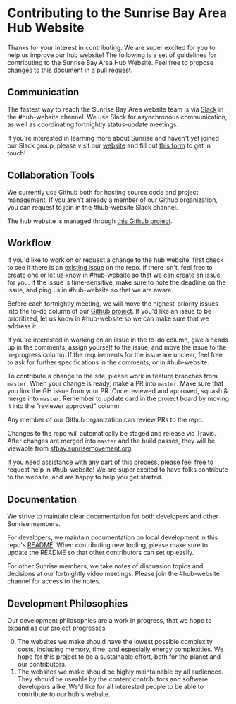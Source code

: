 # Contributing to the Sunrise Bay Area Hub Website

Thanks for your interest in contributing. We are super excited for you to help us improve our hub website! The following is a set of guidelines for contributing to the Sunrise Bay Area Hub Website. Feel free to propose changes to this document in a pull request.

## Communication

The fastest way to reach the Sunrise Bay Area website team is via [Slack](https://sunrisebayarea.slack.com/)
in the #hub-website channel. We use Slack for asynchronous communication, as well as coordinating
fortnightly status-update meetings.

If you're interested in learning more about Sunrise and haven't yet joined our Slack group,
please visit our [website](https://sfbay.sunrisemovement.org/) and fill out [this form](https://docs.google.com/forms/d/e/1FAIpQLScQQ5mV2fJ8sIbhYNVm5XwnhAjymxllwMJ0EqIe3bkj-750ew/viewform) to get in touch!

## Collaboration Tools

We currently use Github both for hosting source code and project management. If you aren't already a member of our Github organization, you can request to join in the #hub-website Slack channel.

The hub website is managed through [this Github project][project].

## Workflow

If you'd like to work on or request a change to the hub website, first check to see if there is an [existing issue](https://github.com/sunrise-bay-area/sunrise-bay-area/issues) on the repo. If there isn't, feel free to create one or let us know in #hub-website so that we can create an issue for you. If the issue is time-sensitive, make sure to note the deadline on the issue, and ping us in #hub-website so that we are aware.

Before each fortnightly meeting, we will move the highest-priority issues into the to-do column of our [Github project][project]. If you'd like an issue to be prioritized, let us know in #hub-website so we can make sure that we address it.

If you're interested in working on an issue in the to-do column, give a heads up in the comments, assign yourself to the issue, and move the issue to the in-progress column. If the requirements for the issue are unclear, feel free to ask for further specifications in the comments, or in #hub-website.

To contribute a change to the site, please work in feature branches from `master`. When your change is ready, make a PR into `master`. Make sure that you link the GH issue from your PR. Once reviewed and approved, squash & merge into `master`. Remember to update card in the project board by moving it into the "reviewer approved" column. 

Any member of our Github organization can review PRs to the repo. 

Changes to the repo will automatically be staged and release via Travis. After changes are merged into `master` and the build passes, they will be viewable from [sfbay.sunrisemovement.org](https://sfbay.sunrisemovement.org).

If you need assistance with any part of this process, please feel free to request help in #hub-website! We are super excited to have folks contribute to the website, and are happy to help you get started.

## Documentation

We strive to maintain clear documentation for both developers and other Sunrise members.

For developers, we maintain documentation on local development in this repo's [README](./README.md). When contributing new tooling,
please make sure to update the README so that other contributors can set up easily.

For other Sunrise members, we take notes of discussion topics and decisions at our fortnightly video meetings. Please join the #hub-website channel for access to the notes.

## Development Philosophies

Our development philosophies are a work in progress, that we hope to expand as our project progresses.

0. The websites we make should have the lowest possible complexity costs, including memory, time, and especially energy complexities. We hope for this project to be a sustainable effort, both for the planet and our contributors.
1. The websites we make should be highly maintainable by all audiences. They should be useable by the content contributors and software developers alike. We'd like for all interested people to be able to contribute to our hub's website.

[project]: https://github.com/sunrise-bay-area/sunrise-bay-area/projects/1
